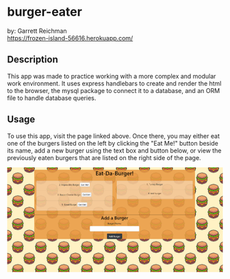 # burger-eater
by: Garrett Reichman <br/>
https://frozen-island-56616.herokuapp.com/

## Description

   This app was made to practice working with a more complex and modular work environment. It uses express handlebars to create and render the html to the browser, the mysql package to connect it to a database, and an ORM file to handle database queries.

## Usage

   To use this app, visit the page linked above. Once there, you may either eat one of the burgers listed on the left by clicking the "Eat Me!" button beside its name, add a new burger using the text box and button below, or view the previously eaten burgers that are listed on the right side of the page.

![screenshot](./screenshot.png)
